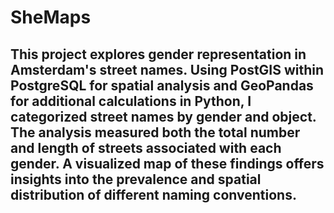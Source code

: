 # SheMaps
## This project explores gender representation in Amsterdam's street names. Using PostGIS within PostgreSQL for spatial analysis and GeoPandas for additional calculations in Python, I categorized street names by gender and object. The analysis measured both the total number and length of streets associated with each gender. A visualized map of these findings offers insights into the prevalence and spatial distribution of different naming conventions.

